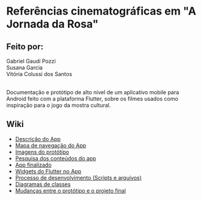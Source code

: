 # Referências cinematográficas em "A Jornada da Rosa"

## Feito por:
Gabriel Gaudí Pozzi <br>
Susana Garcia <br>
Vitória Colussi dos Santos <br>
<br>

Documentação e protótipo de alto nível de um aplicativo mobile para Android feito com a plataforma Flutter, sobre os filmes usados como inspiração para o jogo da mostra cultural.

## Wiki
-   [Descrição do App](https://github.com/GabrielGaudi/AppFilmesMostra/wiki)</br>
-   [Mapa de navegação do App](https://github.com/GabrielGaudi/AppFilmesMostra/wiki/Mapa-de-Navega%C3%A7%C3%A3o)<br>
-   [Imagens do protótipo](https://github.com/GabrielGaudi/AppFilmesMostra/wiki/Prot%C3%B3tipo-(aplica%C3%A7%C3%A3o))<br>
-   [Pesquisa dos conteúdos do app](https://github.com/GabrielGaudi/AppFilmesMostra/wiki/Pesquisa-dos-conte%C3%BAdos)<br>
-   [App finalizado](https://github.com/GabrielGaudi/AppFilmesMostra/wiki/Aplica%C3%A7%C3%A3o-finalizada-(imagens))
-   [Widgets do Flutter no App](https://github.com/GabrielGaudi/AppFilmesMostra/wiki/Widgets-utilizados)<br>
-   [Processo de desenvolvimento (Scripts e arquivos)](https://github.com/GabrielGaudi/AppFilmesMostra/wiki/Desenvolvimento)
-   [Diagramas de classes](https://github.com/GabrielGaudi/AppFilmesMostra/wiki/Diagramas)
-   [Mudanças entre o protótipo e o projeto final](https://github.com/GabrielGaudi/AppFilmesMostra/wiki/Altera%C3%A7%C3%B5es-do-prot%C3%B3tipo-para-o-final)
